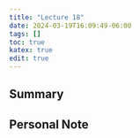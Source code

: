 ```yaml
---
title: "Lecture 18"
date: 2024-03-19T16:09:49-06:00
tags: []
toc: true
katex: true
edit: true
---
```


## Summary

## Personal Note